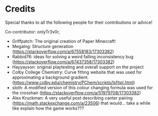 # Credits

Special thanks to all the following people for their contributions or advice!

Co-contributor: onlyTr3v0r, 

- Griffpatch: The original creation of Paper Minecraft!
- Megalng: Structure generation (<https://stackoverflow.com/a/67558183/17303382>)
- Rabbid76: ideas for solving a weird falling inconsistency bug (<https://stackoverflow.com/a/67437358/17303382>)
- Hayyayson: original playtesting and overall support on the project
- Colby College Chemistry: Curve fitting website that was used for approximating a background gradient: (<https://www.colby.edu/chemistry/PChem/scripts/lsfitpl.html>)
- sloth: A modified version of this colour changing formula was used for the crosshair (<https://stackoverflow.com/a/51979708/17303382>)
- Alex Kruckman: A very useful post describing canter pairing (<https://math.stackexchange.com/a/23506>)
that would... take a while like explain how the game works???
